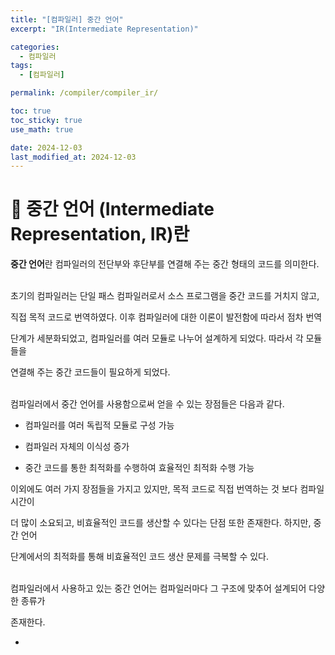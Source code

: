 ```yaml
---
title: "[컴파일러] 중간 언어"
excerpt: "IR(Intermediate Representation)"

categories:
  - 컴파일러
tags:
  - [컴파일러]

permalink: /compiler/compiler_ir/

toc: true
toc_sticky: true
use_math: true

date: 2024-12-03
last_modified_at: 2024-12-03
---
```


# 👑 중간 언어 (Intermediate Representation, IR)란

**중간 언어**란 컴파일러의 전단부와 후단부를 연결해 주는 중간 형태의 코드를 의미한다. <br><br>

초기의 컴파일러는 단일 패스 컴파일러로서 소스 프로그램을 중간 코드를 거치지 않고, <br>

직접 목적 코드로 번역하였다. 이후 컴파일러에 대한 이론이 발전함에 따라서 점차 번역 <br>

단계가 세분화되었고, 컴파일러를 여러 모듈로 나누어 설계하게 되었다. 따라서 각 모듈들을 <br>

연결해 주는 중간 코드들이 필요하게 되었다. <br><br>

컴파일러에서 중간 언어를 사용함으로써 얻을 수 있는 장점들은 다음과 같다.

- 컴파일러를 여러 독립적 모듈로 구성 가능

- 컴파일러 자체의 이식성 증가

- 중간 코드를 통한 최적화를 수행하여 효율적인 최적화 수행 가능

이외에도 여러 가지 장점들을 가지고 있지만, 목적 코드로 직접 번역하는 것 보다 컴파일 시간이 <br>

더 많이 소요되고, 비효율적인 코드를 생산할 수 있다는 단점 또한 존재한다. 하지만, 중간 언어 <br>

단계에서의 최적화를 통해 비효율적인 코드 생산 문제를 극복할 수 있다. <br><br>

컴파일러에서 사용하고 있는 중간 언어는 컴파일러마다 그 구조에 맞추어 설계되어 다양한 종류가 <br>

존재한다. 

- 